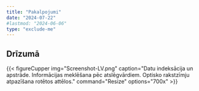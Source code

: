 ```yaml
---
title: "Pakalpojumi"
date: "2024-07-22"
#lastmod: "2024-06-06"
type: "exclude-me"
---
```

## Drīzumā

{{< figureCupper
img="Screenshot-LV.png"
caption="Datu indeksācija un apstrāde. Informācijas meklēšana pēc atslēgvārdiem. Optisko rakstzīmju atpazīšana rotētos attēlos."
command="Resize"
options="700x" >}}



